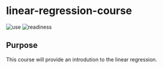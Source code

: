 # linear-regression-course

![use](https://img.shields.io/badge/use-Summer%20Camp-green) ![readiness](https://img.shields.io/badge/readiness-initialization-red)


## Purpose
This course will provide an introdution to the linear regression.
